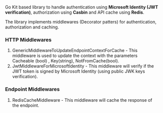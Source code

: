 Go Kit based library to handle authentication using **Microsoft Identity (JWT verification)**, authorization using **Casbin** and API cache using **Redis**.

The library implements middlewares (Decorator patters) for authentication, authorization and caching.


### HTTP Middlewares 
1. GenericMiddlewareToUpdateEndpointContextForCache - This middleware is used to update the context with the parameters Cacheable (bool) , Key(string), NotFromCache(bool).
2. JwtMiddlewareForMicrosoftIdentity - This middleware will verify if the JWT token is signed by Microsoft Identity (using public JWK keys verification).

### Endpoint Middlewares 
1.  RedisCacheMiddleware - This middleware will cache the response of the endpoint.